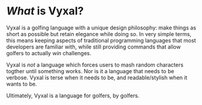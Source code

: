 # _What_ is Vyxal?

Vyxal is a golfing language with a unique design philosophy: make things as short as possible but retain elegance while doing so. In very simple terms, this means
keeping aspects of traditional programming languages that most developers are familiar with, while still providing commands that allow golfers to actually _win_
challenges.

Vyxal is _not_ a language which forces users to mash random characters togther until something works. Nor is it a language that needs to be verbose. Vyxal is terse when
it needs to be, and readable/stylish when it wants to be.


Ultimately, Vyxal is a language for golfers, by golfers.
